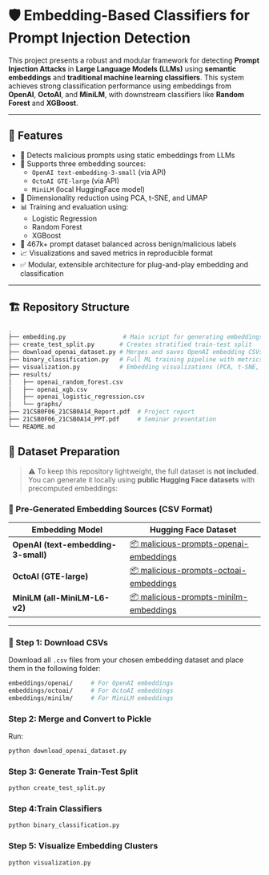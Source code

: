# 🛡️ Embedding-Based Classifiers for Prompt Injection Detection

This project presents a robust and modular framework for detecting **Prompt Injection Attacks** in **Large Language Models (LLMs)** using **semantic embeddings** and **traditional machine learning classifiers**. 
This system achieves strong classification performance using embeddings from **OpenAI**, **OctoAI**, and **MiniLM**, with downstream classifiers like **Random Forest** and **XGBoost**.

---

## 🚀 Features

- 🧠 Detects malicious prompts using static embeddings from LLMs
- 🧩 Supports three embedding sources:
  - `OpenAI text-embedding-3-small` (via API)
  - `OctoAI GTE-large` (via API)
  - `MiniLM` (local HuggingFace model)
- 🔎 Dimensionality reduction using PCA, t-SNE, and UMAP
- 📊 Training and evaluation using:
  - Logistic Regression
  - Random Forest
  - XGBoost
- 📁 467k+ prompt dataset balanced across benign/malicious labels
- 📈 Visualizations and saved metrics in reproducible format
- ✅ Modular, extensible architecture for plug-and-play embedding and classification

---

## 🏗️ Repository Structure

```bash
.
├── embedding.py                # Main script for generating embeddings (OpenAI, OctoAI, MiniLM)
├── create_test_split.py       # Creates stratified train-test split
├── download_openai_dataset.py # Merges and saves OpenAI embedding CSVs to pickle format
├── binary_classification.py   # Full ML training pipeline with metrics and CSV results
├── visualization.py           # Embedding visualizations (PCA, t-SNE, UMAP)
├── results/
│   ├── openai_random_forest.csv
│   ├── openai_xgb.csv
│   ├── openai_logistic_regression.csv
│   └── graphs/
├── 21CSB0F06_21CSB0A14_Report.pdf  # Project report
├── 21CSB0F06_21CSB0A14_PPT.pdf     # Seminar presentation
└── README.md
```

## 💾 Dataset Preparation

> ⚠️ To keep this repository lightweight, the full dataset is **not included**.  
> You can generate it locally using **public Hugging Face datasets** with precomputed embeddings:

### 🔗 Pre-Generated Embedding Sources (CSV Format)

| Embedding Model             | Hugging Face Dataset |
|----------------------------|----------------------|
| **OpenAI (text-embedding-3-small)** | [📦 malicious-prompts-openai-embeddings](https://huggingface.co/datasets/ahsanayub/malicious-prompts-openai-embeddings) |
| **OctoAI (GTE-large)**             | [📦 malicious-prompts-octoai-embeddings](https://huggingface.co/datasets/ahsanayub/malicious-prompts-octoai-embeddings/) |
| **MiniLM (all-MiniLM-L6-v2)**      | [📦 malicious-prompts-minilm-embeddings](https://huggingface.co/datasets/ahsanayub/malicious-prompts-minilm-embeddings/) |

---

### 📌 Step 1: Download CSVs

Download all `.csv` files from your chosen embedding dataset and place them in the following folder:

```bash
embeddings/openai/     # For OpenAI embeddings
embeddings/octoai/     # For OctoAI embeddings
embeddings/minilm/     # For MiniLM embeddings
```

### Step 2: Merge and Convert to Pickle
Run:

```bash
python download_openai_dataset.py
```
### Step 3: Generate Train-Test Split
```bash
python create_test_split.py
```

### Step 4:Train Classifiers
```bash
python binary_classification.py
```
### Step 5: Visualize Embedding Clusters
```bash
python visualization.py
```

